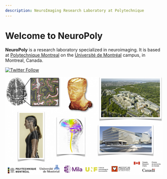 ```yaml
---
description: NeuroImaging Research Laboratory at Polytechnique
---
```


# Welcome to NeuroPoly

**NeuroPoly** is a research laboratory specialized in neuroimaging. It is based at [Polytechnique Montreal](http://www.polymtl.ca/) on the [Université de Montréal](http://www.umontreal.ca/) campus, in Montreal, Canada.

[![Twitter Follow](https://img.shields.io/twitter/follow/polyneuro.svg?style=social)](https://twitter.com/polyneuro)

![](.gitbook/assets/fig_home.png)

